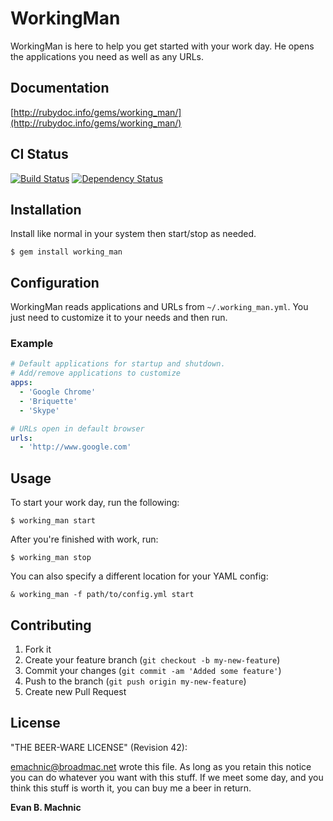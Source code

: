 # WorkingMan

WorkingMan is here to help you get started with your work day. He opens the
applications you need as well as any URLs.

## Documentation

[http://rubydoc.info/gems/working_man/](http://rubydoc.info/gems/working_man/)

## CI Status

[![Build Status](https://secure.travis-ci.org/emachnic/working_man.png)](http://travis-ci.org/emachnic/working_man)
[![Dependency Status](https://gemnasium.com/emachnic/working_man.png)](https://gemnasium.com/emachnic/working_man)


## Installation

Install like normal in your system then start/stop as needed.

    $ gem install working_man

## Configuration

WorkingMan reads applications and URLs from `~/.working_man.yml`. You 
just need to customize it to your needs and then run.

### Example

```yaml
# Default applications for startup and shutdown.
# Add/remove applications to customize
apps:
  - 'Google Chrome'
  - 'Briquette'
  - 'Skype'

# URLs open in default browser
urls:
  - 'http://www.google.com'
```

## Usage

To start your work day, run the following:

    $ working_man start
    
After you're finished with work, run:

    $ working_man stop
	
You can also specify a different location for your YAML config:

	& working_man -f path/to/config.yml start

## Contributing

1. Fork it
2. Create your feature branch (`git checkout -b my-new-feature`)
3. Commit your changes (`git commit -am 'Added some feature'`)
4. Push to the branch (`git push origin my-new-feature`)
5. Create new Pull Request

## License

"THE BEER-WARE LICENSE" (Revision 42):

[emachnic@broadmac.net][1] wrote this file. As long as you retain this notice you can do whatever
you want with this stuff. If we meet some day, and you think this stuff is worth it, you can
buy me a beer in return. 

**Evan B. Machnic**

[1]: mailto:emachnic@broadmac.net
